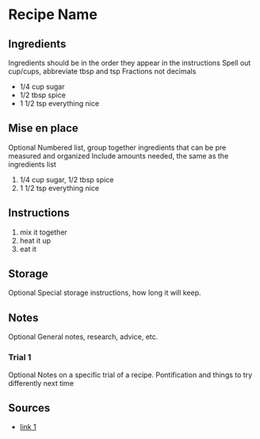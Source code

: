 # Recipe Name


## Ingredients
Ingredients should be in the order they appear in the instructions
Spell out cup/cups, abbreviate tbsp and tsp
Fractions not decimals

* 1/4 cup sugar
* 1/2 tbsp spice
* 1 1/2 tsp everything nice


## Mise en place
Optional
Numbered list, group together ingredients that can be pre measured and organized
Include amounts needed, the same as the ingredients list

1. 1/4 cup sugar, 1/2 tbsp spice
2. 1 1/2 tsp everything nice


## Instructions
1. mix it together
2. heat it up
3. eat it


## Storage
Optional
Special storage instructions, how long it will keep.


## Notes
Optional
General notes, research, advice, etc.

### Trial 1
Optional
Notes on a specific trial of a recipe. Pontification and things to try differently next time


## Sources
* [link 1](http://www.google.com)
